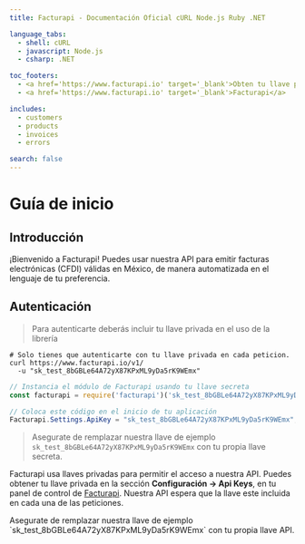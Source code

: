 ```yaml
---
title: Facturapi - Documentación Oficial cURL Node.js Ruby .NET

language_tabs:
  - shell: cURL
  - javascript: Node.js
  - csharp: .NET

toc_footers:
  - <a href='https://www.facturapi.io' target='_blank'>Obten tu llave privada</a>
  - <a href='https://www.facturapi.io' target='_blank'>Facturapi</a>

includes:
  - customers
  - products
  - invoices
  - errors

search: false
---
```


# Guía de inicio

## Introducción

¡Bienvenido a Facturapi! Puedes usar nuestra API para emitir facturas electrónicas (CFDI) válidas en México, de manera automatizada en el lenguaje de tu preferencia.

## Autenticación

> Para autenticarte deberás incluir tu llave privada en el uso de la librería

```shell
# Solo tienes que autenticarte con tu llave privada en cada peticion.
curl https://www.facturapi.io/v1/
  -u "sk_test_8bGBLe64A72yX87KPxML9yDa5rK9WEmx"
```

```javascript
// Instancia el módulo de Facturapi usando tu llave secreta
const facturapi = require('facturapi')('sk_test_8bGBLe64A72yX87KPxML9yDa5rK9WEmx');
```

```csharp
// Coloca este código en el inicio de tu aplicación
Facturapi.Settings.ApiKey = "sk_test_8bGBLe64A72yX87KPxML9yDa5rK9WEmx";
```

> Asegurate de remplazar nuestra llave de ejemplo `sk_test_8bGBLe64A72yX87KPxML9yDa5rK9WEmx` con tu propia llave secreta.

Facturapi usa llaves privadas para permitir el acceso a nuestra API. Puedes obtener tu llave privada en la sección **Configuración &rarr; Api Keys**, en tu panel de control de [Facturapi](https://www.facturapi.io).
Nuestra API espera que la llave este incluida en cada una de las peticiones.

<aside class="notice">
Asegurate de remplazar nuestra llave de ejemplo `sk_test_8bGBLe64A72yX87KPxML9yDa5rK9WEmx` con tu propia llave API.
</aside>